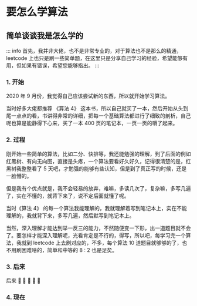 # 要怎么学算法

## 简单谈谈我是怎么学的

::: info
首先，我并非大佬，也不是非常专业的，对于算法也不是那么的精通， leetcode 上也只是刷一些简单题，在这里只是分享自己学习的经验，希望能够有用，但如果有错误，希望您能够指出。
:::

### 1. 开始

2020 年 9 月份，我觉得自己应该尝试新的东西，所以就开始学习算法。

当时好多大佬都推荐 《算法 4》 这本书，所以自己就买了一本，然后开始从头到尾一点点的看，书讲得非常的详细，把每一个基础算法都进行了细致的剖析，自己呢也算是能静得下心来，买了一本 400 页的笔记本，一页一页的嚼了起来。

### 2. 过程

刚开始一些简单的算法，比如二分、快排等，我还能勉强的理解，到了后面的例如 红黑树、有向无向图，直接是头疼，一个算法要看好久好久，记得很清楚的是，红黑树我整整看了 5 天吧，才勉强的能够有些认知，但是到了真正写的时候，还是一脸懵的。

但是我有个优点就是，我不会轻易的放弃，难嘛，多读几次了，复杂嘛，多写几遍了，实在不懂的，就背下来了，说不定后面就懂了呢。

当时《算法 4》 的每一个算法我能理解的，我就理解着写到笔记本上，实在不能理解的，我就背下来，多写几遍，然后默写到笔记本上。

当然，深入理解才能达到举一反三的能力，不然随便变一下形，出一道题目就不会了。要怎样才能深入理解呢，光看肯定是不行的，得写，所以吧，每学习完一个算法，我就到 leetcode 上去刷对应的，不多，每个算法 10 道题目就够够的了，也不用刷困难啥的，简单和中等的 8 : 2 也是足矣。

### 3. 后来

后来 :flight_departure: :flight_departure: :flight_departure: :flight_departure: :flight_departure:

### 4. 现在
